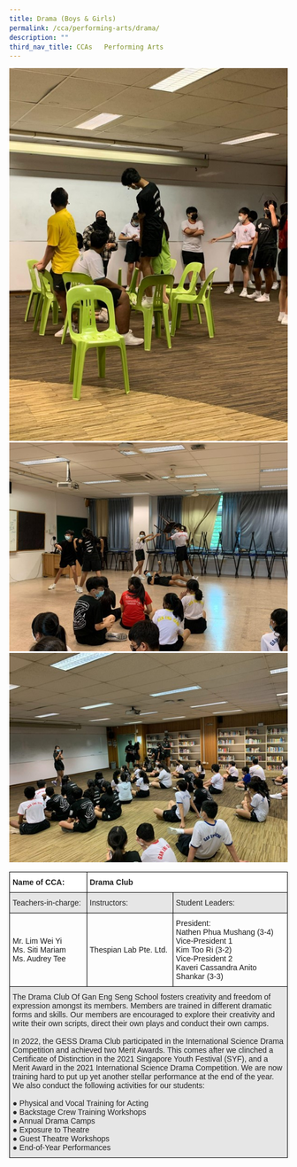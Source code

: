 ```yaml
---
title: Drama (Boys & Girls)
permalink: /cca/performing-arts/drama/
description: ""
third_nav_title: CCAs   Performing Arts
---
```

![](/images/Drama-1.jpeg)
<br>
![](/images/Drama-2.jpeg)
<br>
![](/images/Drama-3.jpeg)
<br>

<style type="text/css">
.tg  {border-collapse:collapse;border-spacing:0;}
.tg td{border-color:black;border-style:solid;border-width:1px;font-family:Arial, sans-serif;font-size:14px;
  overflow:hidden;padding:10px 5px;word-break:normal;}
.tg th{border-color:black;border-style:solid;border-width:1px;font-family:Arial, sans-serif;font-size:14px;
  font-weight:normal;overflow:hidden;padding:10px 5px;word-break:normal;}
.tg .tg-l2bf{background-color:#FFF;color:#222;font-weight:bold;text-align:left;vertical-align:top}
.tg .tg-h5mn{background-color:#E6E6E6;color:#222;text-align:left;vertical-align:middle}
.tg .tg-1ppo{background-color:#FFF;color:#222;text-align:left;vertical-align:middle}
</style>
<table class="tg">
<thead>
  <tr>
    <th class="tg-l2bf"><span style="font-weight:bold">Name of CCA:</span></th>
    <th class="tg-l2bf" colspan="2"><span style="font-weight:bold">Drama Club</span></th>
  </tr>
</thead>
<tbody>
  <tr>
    <td class="tg-h5mn">Teachers-in-charge:</td>
    <td class="tg-h5mn">Instructors:</td>
    <td class="tg-h5mn">Student Leaders:</td>
  </tr>
  <tr>
    <td class="tg-tsok">Mr. Lim Wei Yi<br>Ms. Siti Mariam<br>Ms. Audrey Tee</td>
    <td class="tg-tsok">Thespian Lab Pte. Ltd.</td>
    <td class="tg-tsok">President:<br>Nathen Phua Mushang (3-4)<br>Vice-President 1<br>Kim Too Ri (3-2)<br>Vice-President 2<br>Kaveri Cassandra Anito Shankar (3-3)</td>
  </tr>
  <tr>
    <td class="tg-h5mn" colspan="3">The Drama Club Of Gan Eng Seng School fosters creativity and freedom of expression amongst its members. Members are trained in different dramatic forms and skills. Our members are encouraged to explore their creativity and write their own scripts, direct their own plays and conduct their own camps. <br><br>In 2022, the GESS Drama Club participated in the International Science Drama Competition and achieved two Merit Awards. This comes after we clinched a Certificate of Distinction in the 2021 Singapore Youth Festival (SYF), and a Merit Award in the 2021 International Science Drama Competition. We are now training hard to put up yet another stellar performance at the end of the year. We also conduct the following activities for our students:<br><br>●        Physical and Vocal Training for Acting<br>●        Backstage Crew Training Workshops<br>●        Annual Drama Camps<br>●        Exposure to Theatre<br>●        Guest Theatre Workshops<br>●        End-of-Year Performances</td>
  </tr>
</tbody>
</table>